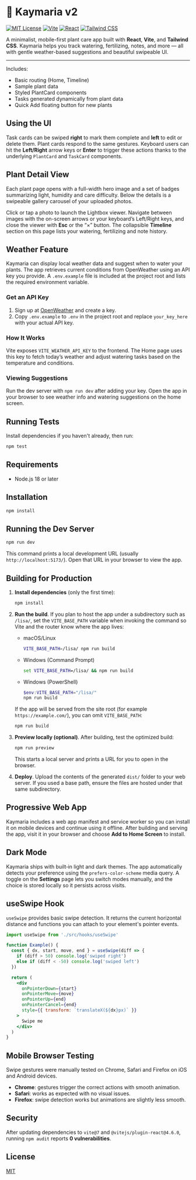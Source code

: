 # 🌿 Kaymaria v2

[![MIT License](https://img.shields.io/badge/license-MIT-green.svg)](LICENSE)
[![Vite](https://img.shields.io/badge/built%20with-vite-646CFF.svg?logo=vite&logoColor=white)](https://vitejs.dev)
[![React](https://img.shields.io/badge/react-18+-61DAFB?logo=react)](https://reactjs.org/)
[![Tailwind CSS](https://img.shields.io/badge/tailwindcss-3.x-38B2AC?logo=tailwindcss&logoColor=white)](https://tailwindcss.com)

A minimalist, mobile-first plant care app built with **React**, **Vite**, and **Tailwind CSS**. Kaymaria helps you track watering, fertilizing, notes, and more — all with gentle weather-based suggestions and beautiful swipeable UI.

---

Includes:
- Basic routing (Home, Timeline)
- Sample plant data
- Styled PlantCard components
- Tasks generated dynamically from plant data
- Quick Add floating button for new plants

## Using the UI

Task cards can be swiped **right** to mark them complete and **left** to edit or delete them. Plant cards respond to the same gestures. Keyboard users can hit the **Left/Right** arrow keys or **Enter** to trigger these actions thanks to the underlying `PlantCard` and `TaskCard` components.

## Plant Detail View

Each plant page opens with a full-width hero image and a set of badges
summarizing light, humidity and care difficulty.  Below the details is a
swipeable gallery carousel of your uploaded photos.

Click or tap a photo to launch the Lightbox viewer. Navigate between
images with the on-screen arrows or your keyboard’s Left/Right keys, and
close the viewer with **Esc** or the “×” button. The collapsible **Timeline**
section on this page lists your watering, fertilizing and note history.


## Weather Feature

Kaymaria can display local weather data and suggest when to water
your plants. The app retrieves current conditions from OpenWeather
using an API key you provide.
A `.env.example` file is included at the project root and lists the required environment variable.

### Get an API Key

1. Sign up at [OpenWeather](https://openweathermap.org/api) and create a key.
2. Copy `.env.example` to `.env` in the project root and replace `your_key_here`
   with your actual API key.

### How It Works

Vite exposes `VITE_WEATHER_API_KEY` to the frontend. The Home page uses
this key to fetch today’s weather and adjust watering tasks based on the
temperature and conditions.

### Viewing Suggestions

Run the dev server with `npm run dev` after adding your key. Open the
app in your browser to see weather info and watering suggestions on the
home screen.

## Running Tests

Install dependencies if you haven't already, then run:

```bash
npm test
```

## Requirements
- Node.js 18 or later

## Installation
```bash
npm install
```

## Running the Dev Server
```bash
npm run dev
```
This command prints a local development URL (usually `http://localhost:5173/`).
Open that URL in your browser to view the app.

## Building for Production

1. **Install dependencies** (only the first time):
   ```bash
   npm install
   ```

2. **Run the build**. If you plan to host the app under a subdirectory such as `/lisa/`, set the `VITE_BASE_PATH` variable when invoking the command so Vite and the router know where the app lives:
   - macOS/Linux
     ```bash
     VITE_BASE_PATH=/lisa/ npm run build
     ```
   - Windows (Command Prompt)
     ```cmd
     set VITE_BASE_PATH=/lisa/ && npm run build
     ```
   - Windows (PowerShell)
     ```powershell
     $env:VITE_BASE_PATH="/lisa/"
     npm run build
     ```

   If the app will be served from the site root (for example `https://example.com/`), you can omit `VITE_BASE_PATH`:
   ```bash
   npm run build
   ```

3. **Preview locally (optional)**. After building, test the optimized build:
   ```bash
   npm run preview
   ```
   This starts a local server and prints a URL for you to open in the browser.

4. **Deploy**. Upload the contents of the generated `dist/` folder to your web server. If you used a base path, ensure the files are hosted under that same subdirectory.

## Progressive Web App

Kaymaria includes a web app manifest and service worker so you can install it on mobile devices and continue using it offline. After building and serving the app, visit it in your browser and choose **Add to Home Screen** to install.

## Dark Mode

Kaymaria ships with built‑in light and dark themes. The app automatically detects your preference using the `prefers-color-scheme` media query. A toggle on the **Settings** page lets you switch modes manually, and the choice is stored locally so it persists across visits.

## useSwipe Hook

`useSwipe` provides basic swipe detection. It returns the current horizontal distance and functions you can attach to your element's pointer events.

```jsx
import useSwipe from './src/hooks/useSwipe'

function Example() {
  const { dx, start, move, end } = useSwipe(diff => {
    if (diff > 50) console.log('swiped right')
    else if (diff < -50) console.log('swiped left')
  })

  return (
    <div
      onPointerDown={start}
      onPointerMove={move}
      onPointerUp={end}
      onPointerCancel={end}
      style={{ transform: `translateX(${dx}px)` }}
    >
      Swipe me
    </div>
  )
}
```

## Mobile Browser Testing

Swipe gestures were manually tested on Chrome, Safari and Firefox on iOS and Android devices.

- **Chrome**: gestures trigger the correct actions with smooth animation.
- **Safari**: works as expected with no visual issues.
- **Firefox**: swipe detection works but animations are slightly less smooth.

## Security

After updating dependencies to `vite@7` and `@vitejs/plugin-react@4.6.0`, running `npm audit` reports **0 vulnerabilities**.

## License

[MIT](LICENSE)
